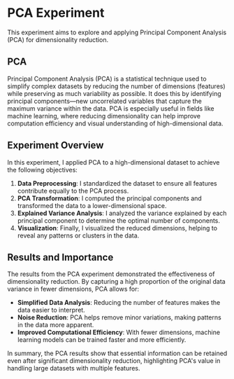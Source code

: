 # PCA Experiment

This experiment aims to explore and applying Principal Component Analysis (PCA) for dimensionality reduction.

##  PCA

Principal Component Analysis (PCA) is a statistical technique used to simplify complex datasets by reducing the number of dimensions (features) while preserving as much variability as possible. It does this by identifying principal components—new uncorrelated variables that capture the maximum variance within the data. PCA is especially useful in fields like machine learning, where reducing dimensionality can help improve computation efficiency and visual understanding of high-dimensional data.

## Experiment Overview

In this experiment, I applied PCA to a high-dimensional dataset to achieve the following objectives:

1. **Data Preprocessing**: I standardized the dataset to ensure all features contribute equally to the PCA process.
2. **PCA Transformation**: I computed the principal components and transformed the data to a lower-dimensional space.
3. **Explained Variance Analysis**: I analyzed the variance explained by each principal component to determine the optimal number of components.
4. **Visualization**: Finally, I visualized the reduced dimensions, helping to reveal any patterns or clusters in the data.

## Results and Importance

The results from the PCA experiment demonstrated the effectiveness of dimensionality reduction. By capturing a high proportion of the original data variance in fewer dimensions, PCA allows for:

- **Simplified Data Analysis**: Reducing the number of features makes the data easier to interpret.
- **Noise Reduction**: PCA helps remove minor variations, making patterns in the data more apparent.
- **Improved Computational Efficiency**: With fewer dimensions, machine learning models can be trained faster and more efficiently.

In summary, the PCA results show that essential information can be retained even after significant dimensionality reduction, highlighting PCA's value in handling large datasets with multiple features.
